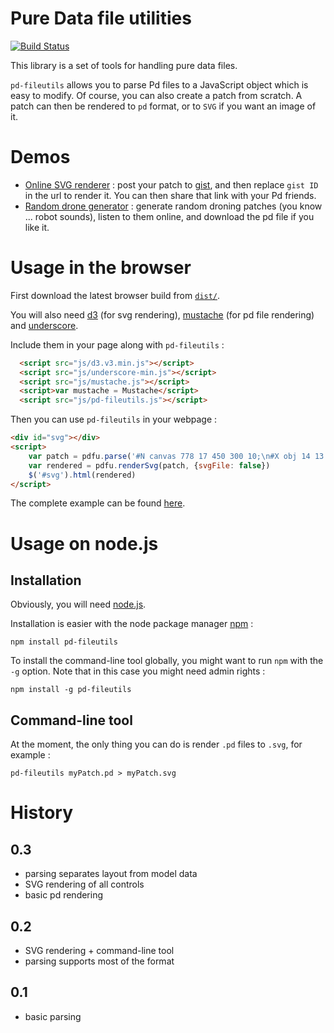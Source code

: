 Pure Data file utilities
==========================

[![Build Status](https://travis-ci.org/sebpiq/pd-fileutils.png)](https://travis-ci.org/sebpiq/pd-fileutils)

This library is a set of tools for handling pure data files.

`pd-fileutils` allows you to parse Pd files to a JavaScript object which is easy to modify. Of course, you can also create a patch from scratch. A patch can then be rendered to `pd` format, or to `SVG` if you want an image of it.

Demos
======

- [Online SVG renderer](http://sebpiq.github.com/pd-fileutils/?gist=5054711) : post your patch to [gist](https://gist.github.com/), and then replace `gist ID` in the url to render it. You can then share that link with your Pd friends.
- [Random drone generator](http://sebpiq.github.com/pd-fileutils/randomDrone.html) : generate random droning patches (you know ... robot sounds), listen to them online, and download the pd file if you like it. 


Usage in the browser
======================

First download the latest browser build from [`dist/`](https://github.com/sebpiq/pd-fileutils/tree/master/dist).

You will also need [d3](http://d3js.org/) (for svg rendering), [mustache](http://mustache.github.com/) (for pd file rendering) and [underscore](http://underscorejs.org/).

Include them in your page along with `pd-fileutils` : 

```html
  <script src="js/d3.v3.min.js"></script>
  <script src="js/underscore-min.js"></script>
  <script src="js/mustache.js"></script>
  <script>var mustache = Mustache</script>
  <script src="js/pd-fileutils.js"></script>
```

Then you can use `pd-fileutils` in your webpage :

```html
<div id="svg"></div>
<script>
    var patch = pdfu.parse('#N canvas 778 17 450 300 10;\n#X obj 14 13 loadbang;\n#X obj 14 34 print bla;\n#X connect 0 0 1 0;')
    var rendered = pdfu.renderSvg(patch, {svgFile: false})
    $('#svg').html(rendered)
</script>
```

The complete example can be found [here](http://sebpiq.github.com/pd-fileutils/basic.html).


Usage on node.js
==================

Installation
-------------

Obviously, you will need [node.js](http://nodejs.org/).

Installation is easier with the node package manager [npm](https://npmjs.org/) :

```
npm install pd-fileutils
```

To install the command-line tool globally, you might want to run `npm` with the `-g` option. Note that in this case you might need admin rights :

```
npm install -g pd-fileutils
```


Command-line tool
------------------

At the moment, the only thing you can do is render `.pd` files to `.svg`, for example : 

```
pd-fileutils myPatch.pd > myPatch.svg
```


History
========

0.3
----

- parsing separates layout from model data
- SVG rendering of all controls
- basic pd rendering

0.2
----

- SVG rendering + command-line tool
- parsing supports most of the format 

0.1
----

- basic parsing
